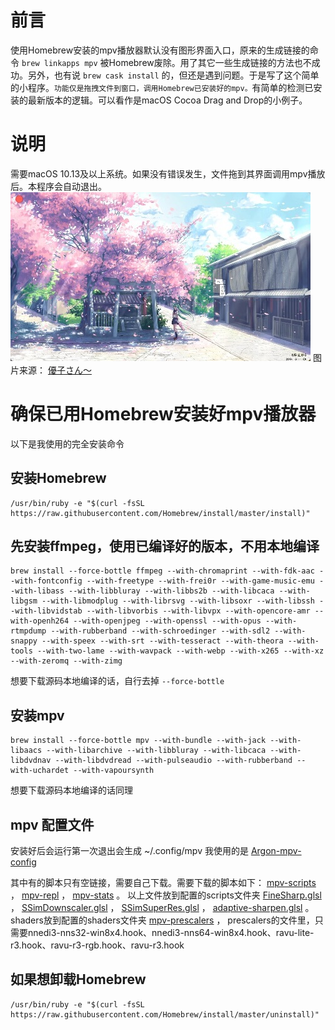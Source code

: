 #  前言
使用Homebrew安装的mpv播放器默认没有图形界面入口，原来的生成链接的命令 `brew linkapps mpv` 被Homebrew废除。用了其它一些生成链接的方法也不成功。另外，也有说 `brew cask install` 的，但还是遇到问题。于是写了这个简单的小程序。`功能仅是拖拽文件到窗口，调用Homebrew已安装好的mpv。`有简单的检测已安装的最新版本的逻辑。可以看作是macOS Cocoa Drag and Drop的小例子。

# 说明
需要macOS 10.13及以上系统。如果没有错误发生，文件拖到其界面调用mpv播放后。本程序会自动退出。
![](screenshot.png)
图片来源：
[優子さん～](https://www.pixiv.net/member_illust.php?mode=medium&illust_id=45314988)

# 确保已用Homebrew安装好mpv播放器
以下是我使用的完全安装命令
## 安装Homebrew
``` shell
/usr/bin/ruby -e "$(curl -fsSL https://raw.githubusercontent.com/Homebrew/install/master/install)"
```
## 先安装ffmpeg，使用已编译好的版本，不用本地编译
``` shell
brew install --force-bottle ffmpeg --with-chromaprint --with-fdk-aac --with-fontconfig --with-freetype --with-frei0r --with-game-music-emu --with-libass --with-libbluray --with-libbs2b --with-libcaca --with-libgsm --with-libmodplug --with-librsvg --with-libsoxr --with-libssh --with-libvidstab --with-libvorbis --with-libvpx --with-opencore-amr --with-openh264 --with-openjpeg --with-openssl --with-opus --with-rtmpdump --with-rubberband --with-schroedinger --with-sdl2 --with-snappy --with-speex --with-srt --with-tesseract --with-theora --with-tools --with-two-lame --with-wavpack --with-webp --with-x265 --with-xz --with-zeromq --with-zimg
```
想要下载源码本地编译的话，自行去掉 `--force-bottle`

## 安装mpv
``` shell
brew install --force-bottle mpv --with-bundle --with-jack --with-libaacs --with-libarchive --with-libbluray --with-libcaca --with-libdvdnav --with-libdvdread --with-pulseaudio --with-rubberband --with-uchardet --with-vapoursynth
```
想要下载源码本地编译的话同理

## mpv 配置文件
安装好后会运行第一次退出会生成 ~/.config/mpv
我使用的是 [Argon-mpv-config](https://github.com/Argon-/mpv-config)

其中有的脚本只有空链接，需要自己下载。需要下载的脚本如下：
[mpv-scripts](https://github.com/wm4/mpv-scripts) ，
[mpv-repl](https://github.com/rossy/mpv-repl) ，
[mpv-stats](https://github.com/Argon-/mpv-stats/releases) 。
以上文件放到配置的scripts文件夹
[FineSharp.glsl](https://gist.github.com/igv/a9a21ad1f6dd7d0b4452) ，
[SSimDownscaler.glsl](https://gist.github.com/igv/36508af3ffc84410fe39761d6969be10) ，
[SSimSuperRes.glsl](https://gist.github.com/igv/2364ffa6e81540f29cb7ab4c9bc05b6b) ，
[adaptive-sharpen.glsl](https://gist.github.com/igv/8a77e4eb8276753b54bb94c1c50c317e) 。
shaders放到配置的shaders文件夹
[mpv-prescalers](https://github.com/bjin/mpv-prescalers/tree/master) ，
prescalers的文件里，只需要nnedi3-nns32-win8x4.hook、nnedi3-nns64-win8x4.hook、ravu-lite-r3.hook、ravu-r3-rgb.hook、ravu-r3.hook

## 如果想卸载Homebrew
``` shell
/usr/bin/ruby -e "$(curl -fsSL https://raw.githubusercontent.com/Homebrew/install/master/uninstall)"
```
